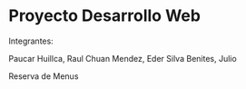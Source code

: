 # Proyecto Desarrollo Web
Integrantes:

Paucar Huillca, Raul
Chuan Mendez, Eder
Silva Benites, Julio

Reserva de Menus